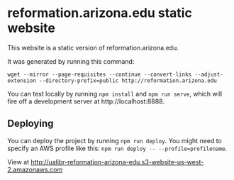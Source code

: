 # reformation.arizona.edu static website

This website is a static version of reformation.arizona.edu.

It was generated by running this command:

```
wget --mirror --page-requisites --continue --convert-links --adjust-extension --directory-prefix=public http://reformation.arizona.edu
```

You can test locally by running `npm install` and `npm run serve`, which will fire off a development server at http://localhost:8888.

## Deploying

You can deploy the project by running `npm run deploy`. You might need to specify an AWS profile like this: `npm run deploy -- --profile=profilename`.

View at http://ualibr-reformation-arizona-edu.s3-website-us-west-2.amazonaws.com
